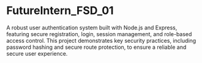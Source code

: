 # FutureIntern_FSD_01
A robust user authentication system built with Node.js and Express, featuring secure registration, login, session management, and role-based access control. This project demonstrates key security practices, including password hashing and secure route protection, to ensure a reliable and secure user experience.
